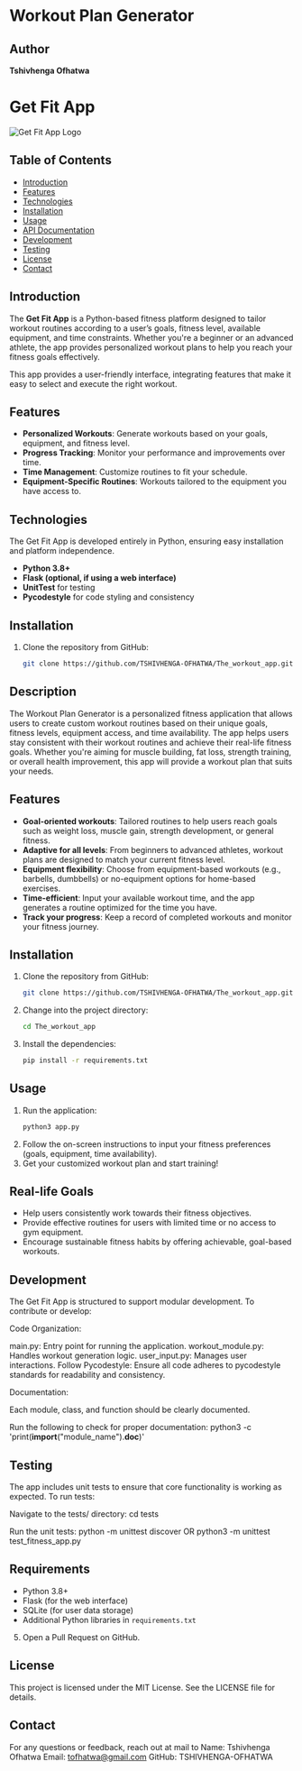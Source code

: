 
# Workout Plan Generator

## Author
**Tshivhenga Ofhatwa**

# Get Fit App

![Get Fit App Logo](link_to_your_logo_if_available)

## Table of Contents

- [Introduction](#introduction)
- [Features](#features)
- [Technologies](#technologies)
- [Installation](#installation)
- [Usage](#usage)
- [API Documentation](#api-documentation)
- [Development](#development)
- [Testing](#testing)
- [License](#license)
- [Contact](#contact)

## Introduction

The **Get Fit App** is a Python-based fitness platform designed to tailor workout routines according to a user’s goals, fitness level, available equipment, and time constraints. Whether you're a beginner or an advanced athlete, the app provides personalized workout plans to help you reach your fitness goals effectively.

This app provides a user-friendly interface, integrating features that make it easy to select and execute the right workout.

## Features

- **Personalized Workouts**: Generate workouts based on your goals, equipment, and fitness level.
- **Progress Tracking**: Monitor your performance and improvements over time.
- **Time Management**: Customize routines to fit your schedule.
- **Equipment-Specific Routines**: Workouts tailored to the equipment you have access to.

## Technologies

The Get Fit App is developed entirely in Python, ensuring easy installation and platform independence. 

- **Python 3.8+**
- **Flask (optional, if using a web interface)**
- **UnitTest** for testing
- **Pycodestyle** for code styling and consistency

## Installation

1. Clone the repository from GitHub:

   ```bash
   git clone https://github.com/TSHIVHENGA-OFHATWA/The_workout_app.git

## Description
The Workout Plan Generator is a personalized fitness application that allows users to create custom workout routines based on their unique goals, fitness levels, equipment access, and time availability. The app helps users stay consistent with their workout routines and achieve their real-life fitness goals. Whether you're aiming for muscle building, fat loss, strength training, or overall health improvement, this app will provide a workout plan that suits your needs.

## Features
- **Goal-oriented workouts**: Tailored routines to help users reach goals such as weight loss, muscle gain, strength development, or general fitness.
- **Adaptive for all levels**: From beginners to advanced athletes, workout plans are designed to match your current fitness level.
- **Equipment flexibility**: Choose from equipment-based workouts (e.g., barbells, dumbbells) or no-equipment options for home-based exercises.
- **Time-efficient**: Input your available workout time, and the app generates a routine optimized for the time you have.
- **Track your progress**: Keep a record of completed workouts and monitor your fitness journey.

## Installation
1. Clone the repository from GitHub:
   ```bash
   git clone https://github.com/TSHIVHENGA-OFHATWA/The_workout_app.git
   ```
2. Change into the project directory:
   ```bash
   cd The_workout_app
   ```
3. Install the dependencies:
   ```bash
   pip install -r requirements.txt
   ```

## Usage
1. Run the application:
   ```bash
   python3 app.py
   ```
2. Follow the on-screen instructions to input your fitness preferences (goals, equipment, time availability).
3. Get your customized workout plan and start training!

## Real-life Goals
- Help users consistently work towards their fitness objectives.
- Provide effective routines for users with limited time or no access to gym equipment.
- Encourage sustainable fitness habits by offering achievable, goal-based workouts.

## Development
The Get Fit App is structured to support modular development. To contribute or develop:

Code Organization:

main.py: Entry point for running the application.
workout_module.py: Handles workout generation logic.
user_input.py: Manages user interactions.
Follow Pycodestyle: Ensure all code adheres to pycodestyle standards for readability and consistency.

Documentation:

Each module, class, and function should be clearly documented.

Run the following to check for proper documentation:
    python3 -c 'print(__import__("module_name").__doc__)'

## Testing
The app includes unit tests to ensure that core functionality is working as expected. To run tests:

Navigate to the tests/ directory:
    cd tests

Run the unit tests:
    python -m unittest discover
            OR 
python3 -m unittest test_fitness_app.py

## Requirements
- Python 3.8+
- Flask (for the web interface)
- SQLite (for user data storage)
- Additional Python libraries in `requirements.txt`

5. Open a Pull Request on GitHub.

## License
This project is licensed under the MIT License. See the LICENSE file for details.

## Contact
For any questions or feedback, reach out at mail to 
Name: Tshivhenga Ofhatwa
Email: tofhatwa@gmail.com
GitHub: TSHIVHENGA-OFHATWA
